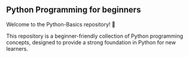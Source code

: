 ## Python Programming for beginners
Welcome to the Python-Basics repository! 🎉

This repository is a beginner-friendly collection of Python programming concepts, designed to provide a strong foundation in Python for new learners.




